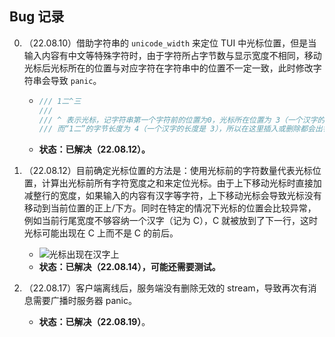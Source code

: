 ## Bug 记录

0. （22.08.10）借助字符串的 `unicode_width` 来定位 TUI 中光标位置，但是当输入内容有中文等特殊字符时，由于字符所占字节数与显示宽度不相同，移动光标后光标所在的位置与对应字符在字符串中的位置不一定一致，此时修改字符串会导致 `panic`。

      - ```rust
        /// 1二^三
        ///
        /// ^ 表示光标，记字符串第一个字符前的位置为0，光标所在位置为 3（一个汉字的宽度是 2）
        /// 而“1二”的字节长度为 4（一个汉字的长度是 3），所以在这里插入或删除都会出错
        ```
      - **状态：已解决（22.08.12）。**

1. （22.08.12）目前确定光标位置的方法是：使用光标前的字符数量代表光标位置，计算出光标前所有字符宽度之和来定位光标。由于上下移动光标时直接加减整行的宽度，如果输入的内容有汉字等字符，上下移动光标会导致光标没有移动到当前位置的正上/下方。同时在特定的情况下光标的位置会比较异常，例如当前行尾宽度不够容纳一个汉字（记为 C），C 就被放到了下一行，这时光标可能出现在 C 上而不是 C 的前后。

    - ![光标出现在汉字上](https://s2.loli.net/2022/08/12/Pf7sx8DculpqJm5.png)
    - **状态：已解决（22.08.14），可能还需要测试。**

2. （22.08.17）客户端离线后，服务端没有删除无效的 stream，导致再次有消息需要广播时服务器 panic。

    - **状态：已解决（22.08.19）**。
